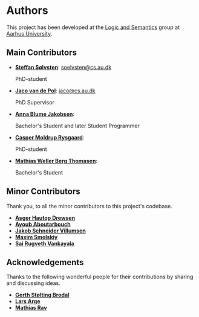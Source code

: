 # Authors

This project has been developed at the [Logic and Semantics](https://logsem.github.io/)
group at [Aarhus University](https://cs.au.dk).

## Main Contributors

- **[Steffan Sølvsten](https://ssoelvsten.github.io/)**:
  [soelvsten@cs.au.dk](mailto:soelvsten@cs.au.dk)

  PhD-student

- **[Jaco van de Pol](https://cs.au.dk/~jaco/)**:
  [jaco@cs.au.dk](mailto:jaco@cs.au.dk)

  PhD Supervisor

- **[Anna Blume Jakobsen](https://github.com/AnnaBlume99)**:

  Bachelor's Student and later Student Programmer

- **[Casper Moldrup Rysgaard](https://github.com/Crowton)**:

  PhD-student

- **[Mathias Weller Berg Thomasen](https://github.com/MathiasWeller42)**:

  Bachelor's Student

## Minor Contributors

Thank you, to all the minor contributors to this project's codebase.

- **[Asger Hautop Drewsen](https://github.com/Tyilo)**
- **[Ayoub Aboutarbouch](https://github.com/itsmeYO92)**
- **[Jakob Schneider Villumsen](https://github.com/jaschdoc)**
- **[Maxim Smolskiy](https://github.com/MaximSmolskiy)**
- **[Sai Rugveth Vankayala](https://github.com/rugveth1210)**

## Acknowledgements

Thanks to the following wonderful people for their contributions by sharing and discussing ideas.

- **[Gerth Stølting Brodal](https://cs.au.dk/~gerth/)**
- **[Lars Arge](http://lars.arge.dk/)**
- **[Mathias Rav](https://github.com/Mortal)**
